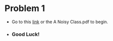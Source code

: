 # Problem 1
- Go to this [link](https://dmoj.ca/problem/anoisyclass) or the A Noisy Class.pdf to begin.

- ### Good Luck!
